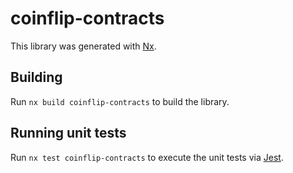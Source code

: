 # coinflip-contracts

This library was generated with [Nx](https://nx.dev).

## Building

Run `nx build coinflip-contracts` to build the library.

## Running unit tests

Run `nx test coinflip-contracts` to execute the unit tests via [Jest](https://jestjs.io).

